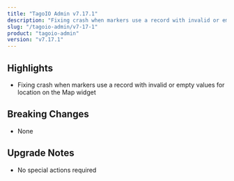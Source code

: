 ```yaml
---
title: "TagoIO Admin v7.17.1"
description: "Fixing crash when markers use a record with invalid or empty values for location on the Map widget"
slug: "/tagoio-admin/v7-17-1"
product: "tagoio-admin"
version: "v7.17.1"
---
```


## Highlights

- Fixing crash when markers use a record with invalid or empty values for location on the Map widget

## Breaking Changes

- None

## Upgrade Notes

- No special actions required
